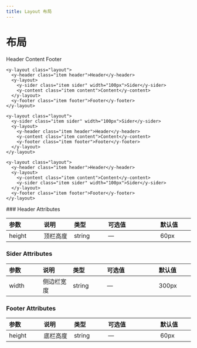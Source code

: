 ```yaml
---
title: Layout 布局
---
```


# 布局

<grid-test title="常见页面布局" description="典型的页面布局">
  <layout-demo1></layout-demo1>
  <highlight-code slot="codeText" lang="vue">
    <y-layout class="layout">
      <y-header class="item header">Header</y-header>
      <y-content class="item content">Content</y-content>
      <y-footer class="item footer">Footer</y-footer>
    </y-layout>

    <y-layout class="layout">
      <y-header class="item header">Header</y-header>
      <y-layout>
        <y-sider class="item sider" width="100px">Sider</y-sider>
        <y-content class="item content">Content</y-content>
      </y-layout>
      <y-footer class="item footer">Footer</y-footer>
    </y-layout>

    <y-layout class="layout">
      <y-sider class="item sider" width="100px">Sider</y-sider>
      <y-layout>
        <y-header class="item header">Header</y-header>
        <y-content class="item content">Content</y-content>
        <y-footer class="item footer">Footer</y-footer>
      </y-layout>
    </y-layout>

    <y-layout class="layout">
      <y-header class="item header">Header</y-header>
      <y-layout>
        <y-content class="item content">Content</y-content>
        <y-sider class="item sider" width="100px">Sider</y-sider>
      </y-layout>
      <y-footer class="item footer">Footer</y-footer>
    </y-layout>

  </highlight-code>
</grid-test>
<style>
table th { width: 100px;text-align:left } 
table th:nth-of-type(4){width:200px}
</style>
### Header Attributes

| 参数   | 说明     | 类型   | 可选值 | 默认值 |
| ------ | -------- | ------ | ------ | ------ |
| height | 顶栏高度 | string | —      | 60px   |

### Sider Attributes

| 参数  | 说明       | 类型   | 可选值 | 默认值 |
| ----- | ---------- | ------ | ------ | ------ |
| width | 侧边栏宽度 | string | —      | 300px  |

### Footer Attributes

| 参数   | 说明     | 类型   | 可选值 | 默认值 |
| ------ | -------- | ------ | ------ | ------ |
| height | 底栏高度 | string | —      | 60px   |
